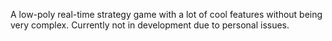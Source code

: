 A low-poly real-time strategy game with a lot of cool features without being very complex. Currently not in development due to personal issues.
